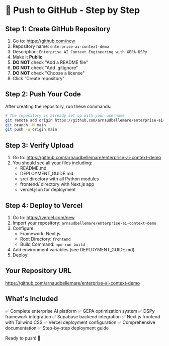 # 🚀 Push to GitHub - Step by Step

## Step 1: Create GitHub Repository

1. Go to: https://github.com/new
2. Repository name: `enterprise-ai-context-demo`
3. Description: `Enterprise AI Context Engineering with GEPA-DSPy`
4. Make it **Public**
5. **DO NOT** check "Add a README file"
6. **DO NOT** check "Add .gitignore" 
7. **DO NOT** check "Choose a license"
8. Click "Create repository"

## Step 2: Push Your Code

After creating the repository, run these commands:

```bash
# The repository is already set up with your username
git remote add origin https://github.com/arnaudbellemare/enterprise-ai-context-demo.git
git branch -M main
git push -u origin main
```

## Step 3: Verify Upload

1. Go to: https://github.com/arnaudbellemare/enterprise-ai-context-demo
2. You should see all your files including:
   - README.md
   - DEPLOYMENT_GUIDE.md
   - src/ directory with all Python modules
   - frontend/ directory with Next.js app
   - vercel.json for deployment

## Step 4: Deploy to Vercel

1. Go to: https://vercel.com/new
2. Import your repository: `arnaudbellemare/enterprise-ai-context-demo`
3. Configure:
   - Framework: Next.js
   - Root Directory: `frontend`
   - Build Command: `npm run build`
4. Add environment variables (see DEPLOYMENT_GUIDE.md)
5. Deploy!

## Your Repository URL
https://github.com/arnaudbellemare/enterprise-ai-context-demo

## What's Included
✅ Complete enterprise AI platform
✅ GEPA optimization system
✅ DSPy framework integration
✅ Supabase backend integration
✅ Next.js frontend with Tailwind CSS
✅ Vercel deployment configuration
✅ Comprehensive documentation
✅ Step-by-step deployment guide

Ready to push! 🚀
